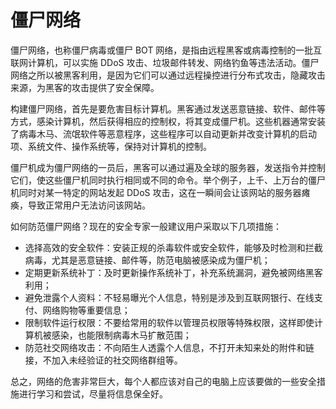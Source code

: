 # 僵尸网络

僵尸网络，也称僵尸病毒或僵尸 BOT 网络，是指由远程黑客或病毒控制的一批互联网计算机，可以实施 DDoS 攻击、垃圾邮件转发、网络钓鱼等违法活动。僵尸网络之所以被黑客利用，是因为它们可以通过远程操控进行分布式攻击，隐藏攻击来源，为黑客的攻击提供了安全保障。

构建僵尸网络，首先是要危害目标计算机。黑客通过发送恶意链接、软件、邮件等方式，感染计算机，然后获得相应的控制权，将其变成僵尸机。这些机器通常安装了病毒木马、流氓软件等恶意程序，这些程序可以自动更新并改变计算机的启动项、系统文件、操作系统等，保持对计算机的控制。

僵尸机成为僵尸网络的一员后，黑客可以通过遍及全球的服务器，发送指令并控制它们，使这些僵尸机同时执行相同或不同的命令。举个例子，上千、上万台的僵尸机同时对某一特定的网站发起 DDoS 攻击，这在一瞬间会让该网站的服务器瘫痪，导致正常用户无法访问该网站。

如何防范僵尸网络？现在的安全专家一般建议用户采取以下几项措施：

- 选择高效的安全软件：安装正规的杀毒软件或安全软件，能够及时检测和拦截病毒，尤其是恶意链接、邮件等，防范电脑被感染成为僵尸机；
- 定期更新系统补丁：及时更新操作系统补丁，补充系统漏洞，避免被网络黑客利用；
- 避免泄露个人资料：不轻易曝光个人信息，特别是涉及到互联网银行、在线支付、网络购物等重要信息；
- 限制软件运行权限：不要给常用的软件以管理员权限等特殊权限，这样即使计算机被感染，也能限制病毒木马扩散范围；
- 防范社交网络攻击：不向陌生人透露个人信息，不打开未知来处的附件和链接，不加入未经验证的社交网络群组等。

总之，网络的危害非常巨大，每个人都应该对自己的电脑上应该要做的一些安全措施进行学习和尝试，尽量将信息保全好。